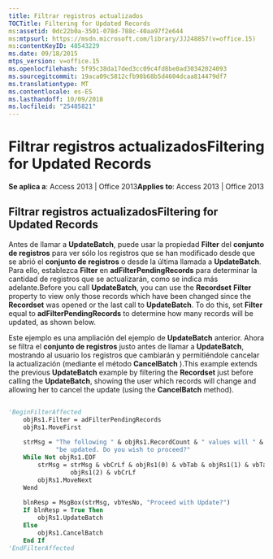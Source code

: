 ```yaml
---
title: Filtrar registros actualizados
TOCTitle: Filtering for Updated Records
ms:assetid: 0dc22b0a-3501-078d-788c-40aa97f2e644
ms:mtpsurl: https://msdn.microsoft.com/library/JJ248857(v=office.15)
ms:contentKeyID: 48543229
ms.date: 09/18/2015
mtps_version: v=office.15
ms.openlocfilehash: 5f95c38da17ded3cc09c4fd8be0ad30342024093
ms.sourcegitcommit: 19aca09c5812cfb98b68b5d4604dcaa814479df7
ms.translationtype: MT
ms.contentlocale: es-ES
ms.lasthandoff: 10/09/2018
ms.locfileid: "25485821"
---
```

# <a name="filtering-for-updated-records"></a><span data-ttu-id="3f841-102">Filtrar registros actualizados</span><span class="sxs-lookup"><span data-stu-id="3f841-102">Filtering for Updated Records</span></span>


<span data-ttu-id="3f841-103">**Se aplica a**: Access 2013 | Office 2013</span><span class="sxs-lookup"><span data-stu-id="3f841-103">**Applies to**: Access 2013 | Office 2013</span></span>

## <a name="filtering-for-updated-records"></a><span data-ttu-id="3f841-104">Filtrar registros actualizados</span><span class="sxs-lookup"><span data-stu-id="3f841-104">Filtering for Updated Records</span></span>

<span data-ttu-id="3f841-p101">Antes de llamar a **UpdateBatch**, puede usar la propiedad **Filter** del **conjunto de registros** para ver sólo los registros que se han modificado desde que se abrió el **conjunto de registros** o desde la última llamada a **UpdateBatch**. Para ello, establezca **Filter** en **adFilterPendingRecords** para determinar la cantidad de registros que se actualizarán, como se indica más adelante.</span><span class="sxs-lookup"><span data-stu-id="3f841-p101">Before you call **UpdateBatch**, you can use the **Recordset** **Filter** property to view only those records which have been changed since the **Recordset** was opened or the last call to **UpdateBatch**. To do this, set **Filter** equal to **adFilterPendingRecords** to determine how many records will be updated, as shown below.</span></span>

<span data-ttu-id="3f841-107">Este ejemplo es una ampliación del ejemplo de **UpdateBatch** anterior. Ahora se filtra el **conjunto de registros** justo antes de llamar a **UpdateBatch**, mostrando al usuario los registros que cambiarán y permitiéndole cancelar la actualización (mediante el método **CancelBatch** ).</span><span class="sxs-lookup"><span data-stu-id="3f841-107">This example extends the previous **UpdateBatch** example by filtering the **Recordset** just before calling the **UpdateBatch**, showing the user which records will change and allowing her to cancel the update (using the **CancelBatch** method).</span></span>

```vb 
 
'BeginFilterAffected 
    objRs1.Filter = adFilterPendingRecords 
    objRs1.MoveFirst 
     
    strMsg = "The following " & objRs1.RecordCount & " values will " & _ 
             "be updated. Do you wish to proceed?" 
    While Not objRs1.EOF 
        strMsg = strMsg & vbCrLf & objRs1(0) & vbTab & objRs1(1) & vbTab & _ 
                 objRs1(2) & vbCrLf 
        objRs1.MoveNext 
    Wend 
     
    blnResp = MsgBox(strMsg, vbYesNo, "Proceed with Update?") 
    If blnResp = True Then 
        objRs1.UpdateBatch 
    Else 
        objRs1.CancelBatch 
    End If 
'EndFilterAffected 
```

